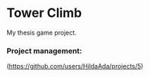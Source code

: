 # Tower Climb

My thesis game project.

### Project management:
(https://github.com/users/HildaAda/projects/5)
